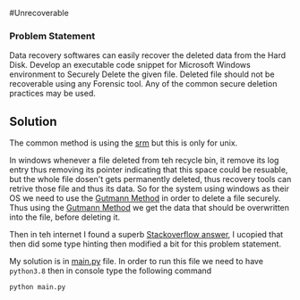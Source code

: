 
#Unrecoverable

### Problem Statement
Data recovery softwares can easily recover the deleted data from the Hard Disk. Develop an executable code snippet for Microsoft Windows environment to Securely Delete the given file. Deleted file should not be recoverable using any Forensic tool. Any of the common secure deletion practices may be used.

## Solution
The common method is using the [srm](https://en.wikipedia.org/wiki/Srm_(Unix)) but this is only for unix.

In windows whenever a file deleted from teh recycle bin, it remove its log entry thus removing its pointer indicating that this space could be resuable, but the whole file dosen't gets permanently deleted, thus recovery tools can retrive those file and thus its data.
So for the system using windows as their OS we need to use the [Gutmann Method](https://en.wikipedia.org/wiki/Gutmann_method) in order to delete a file securely. 
Thus using the [Gutmann Method](https://en.wikipedia.org/wiki/Gutmann_method) we get the data that should be overwritten into the file, before deleting it.

Then in teh internet I found a superb [Stackoverflow answer](https://stackoverflow.com/questions/17455300/python-securely-remove-file), I ucopied that then did some type hinting then modified a bit for this problem statement.

My solution is in [main.py](https://github.com/guuuuuuuuuuuuuuuuuuuuuuuuuuuuuuu/sagar/blob/main/python.py) file.
In order to run this file we need to have `python3.8` then in console type the following command
```console
python main.py
```
